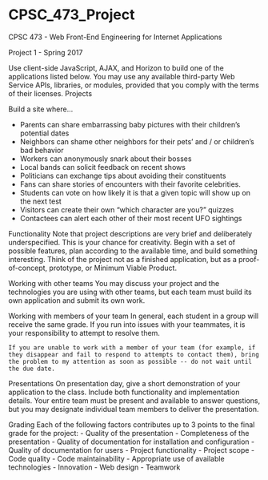 # CPSC_473_Project

CPSC 473 - Web Front-End Engineering for Internet Applications

Project 1 - Spring 2017

Use client-side JavaScript, AJAX, and Horizon  to build one of the applications listed below.  You may use any available third-party Web Service APIs, libraries, or modules, provided that you comply with the terms of their licenses.
Projects


Build a site where...
- Parents can share embarrassing baby pictures with their children’s potential dates
- Neighbors can shame other neighbors for their pets’ and / or children’s bad behavior
- Workers can anonymously snark about their bosses
- Local bands can solicit feedback on recent shows
- Politicians can exchange tips about avoiding their constituents
- Fans can share stories of encounters with their favorite celebrities.
- Students can vote on how likely it is that a given topic will show up on the next test
- Visitors can create their own “which character are you?” quizzes
- Contactees can alert each other of their most recent UFO sightings

Functionality
	Note that project descriptions are very brief and deliberately underspecified.  This is your chance for creativity. Begin with a set of possible features, plan according to the available time, and build something interesting. Think of the project not as a finished application, but as a proof-of-concept, prototype, or Minimum Viable Product.

Working with other teams
	You may discuss your project and the technologies you are using with other teams, but each team must build its own application and submit its own work.

Working with members of your team
	In general, each student in a group will receive the same grade.  If you run into issues with your teammates, it is your responsibility to attempt to resolve them.

	If you are unable to work with a member of your team (for example, if they disappear and fail to respond to attempts to contact them), bring the problem to my attention as soon as possible -- do not wait until the due date.

Presentations
	On presentation day, give a short demonstration of your application to the class.  Include both functionality and implementation details.  Your entire team must be present and available to answer questions, but you may designate individual team members to deliver the presentation.

Grading
	Each of the following factors contributes up to 3 points to the final grade for the project:
	- Quality of the presentation
	- Completeness of the presentation
	- Quality of documentation for installation and configuration
	- Quality of documentation for users
	- Project functionality
	- Project scope
	- Code quality
	- Code maintainability
	- Appropriate use of available technologies
	- Innovation
	- Web design
	- Teamwork  

